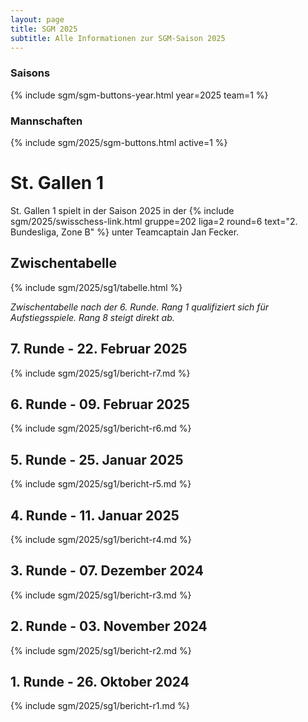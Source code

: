 ```yaml
---
layout: page
title: SGM 2025
subtitle: Alle Informationen zur SGM-Saison 2025
---
```


### Saisons

{% include sgm/sgm-buttons-year.html year=2025 team=1 %}

### Mannschaften

{% include sgm/2025/sgm-buttons.html active=1 %}

# St. Gallen 1

St. Gallen 1 spielt in der Saison 2025 in der
{% include sgm/2025/swisschess-link.html gruppe=202 liga=2 round=6 text="2. Bundesliga, Zone B" %} unter Teamcaptain Jan
Fecker.

## Zwischentabelle

{% include sgm/2025/sg1/tabelle.html %}

_Zwischentabelle nach der 6. Runde. Rang 1 qualifiziert sich für Aufstiegsspiele. Rang 8 steigt direkt ab._

## 7. Runde - 22. Februar 2025

{% include sgm/2025/sg1/bericht-r7.md %}

## 6. Runde - 09. Februar 2025

{% include sgm/2025/sg1/bericht-r6.md %}

## 5. Runde - 25. Januar 2025

{% include sgm/2025/sg1/bericht-r5.md %}

## 4. Runde - 11. Januar 2025

{% include sgm/2025/sg1/bericht-r4.md %}

## 3. Runde - 07. Dezember 2024

{% include sgm/2025/sg1/bericht-r3.md %}

## 2. Runde - 03. November 2024

{% include sgm/2025/sg1/bericht-r2.md %}

## 1. Runde - 26. Oktober 2024

{% include sgm/2025/sg1/bericht-r1.md %}

<style>
table th, table td:nth-of-type(4) {
    white-space: nowrap;
}
</style>
